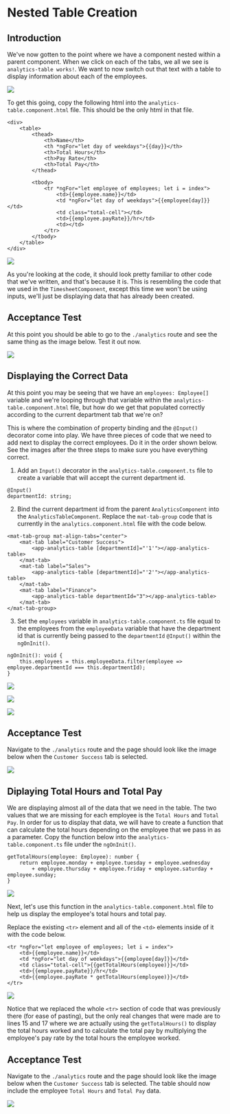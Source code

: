 # Nested Table Creation

## Introduction

We've now gotten to the point where we have a component nested within a parent component. When we click on each of the tabs, we all we see is `analytics-table works!`. We want to now switch out that text with a table to display information about each of the employees.

![](img/analytics_example.png)


To get this going, copy the following html into the `analytics-table.component.html` file. This should be the only html in that file.

```
<div>
    <table>
        <thead>
            <th>Name</th>
            <th *ngFor="let day of weekdays">{{day}}</th>
            <th>Total Hours</th>
            <th>Pay Rate</th>
            <th>Total Pay</th>
        </thead>
    
        <tbody>
            <tr *ngFor="let employee of employees; let i = index">
                <td>{{employee.name}}</td>
                <td *ngFor="let day of weekdays">{{employee[day]}}</td>
                <td class="total-cell"></td>
                <td>{{employee.payRate}}/hr</td>
                <td></td>
            </tr>
        </tbody>
    </table>
</div>
```

![](img/analytics_table_start_html.png)

As you're looking at the code, it should look pretty familiar to other code that we've written, and that's because it is. This is resembling the code that we used in the `TimesheetComponent`, except this time we won't be using inputs, we'll just be displaying data that has already been created.

## Acceptance Test

At this point you should be able to go to the `./analytics` route and see the same thing as the image below. Test it out now.

![](img/analytics_table_start_display.png)


## Displaying the Correct Data

At this point you may be seeing that we have an `employees: Employee[]` variable and we're looping through that variable within the `analytics-table.component.html` file, but how do we get that populated correctly according to the current department tab that we're on?

This is where the combination of property binding and the `@Input()` decorator come into play. We have three pieces of code that we need to add next to display the correct employees. Do it in the order shown below. See the images after the three steps to make sure you have everything correct.

1. Add an `Input()` decorator in the `analytics-table.component.ts` file to create a variable that will accept the current department id.

```
@Input()
departmentId: string;
```

2. Bind the current department id from the parent `AnalyticsComponent` into the `AnalyticsTableComponent`. Replace the `mat-tab-group` code that is currently in the `analytics.component.html` file with the code below.

```
<mat-tab-group mat-align-tabs="center">
    <mat-tab label="Customer Success">
        <app-analytics-table [departmentId]="'1'"></app-analytics-table>
    </mat-tab>
    <mat-tab label="Sales">
        <app-analytics-table [departmentId]="'2'"></app-analytics-table>
    </mat-tab>
    <mat-tab label="Finance">
        <app-analytics-table departmentId="3"></app-analytics-table>
    </mat-tab>
</mat-tab-group>
```

3. Set the `employees` variable in `analytics-table.component.ts` file equal to the employees from the `employeeData` variable that have the department id that is currently being passed to the `departmentId` `@Input()` within the `ngOnInit()`.


```
ngOnInit(): void {
    this.employees = this.employeeData.filter(employee => employee.departmentId === this.departmentId);
}
```

![](img/input_decorator.png)

![](img/parent_property_binding.png)

![](img/filter_employees.png)


## Acceptance Test

Navigate to the `./analytics` route and the page should look like the image below when the `Customer Success` tab is selected.

![](img/customer_success_tab.png)


## Diplaying Total Hours and Total Pay

We are displaying almost all of the data that we need in the table. The two values that we are missing for each employee is the `Total Hours` and `Total Pay`. In order for us to display that data, we will have to create a function that can calculate the total hours depending on the employee that we pass in as a parameter. Copy the function below into the `analytics-table.component.ts` file under the `ngOnInit()`.

```
getTotalHours(employee: Employee): number {
    return employee.monday + employee.tuesday + employee.wednesday
        + employee.thursday + employee.friday + employee.saturday + employee.sunday;
}
```

![](img/total_hours_function.png)

Next, let's use this function in the `analytics-table.component.html` file to help us display the employee's total hours and total pay.

Replace the existing `<tr>` element and all of the `<td>` elements inside of it with the code below.

```
<tr *ngFor="let employee of employees; let i = index">
    <td>{{employee.name}}</td>
    <td *ngFor="let day of weekdays">{{employee[day]}}</td>
    <td class="total-cell">{{getTotalHours(employee)}}</td>
    <td>{{employee.payRate}}/hr</td>
    <td>{{employee.payRate * getTotalHours(employee)}}</td>
</tr>
```

![](img/total_hours_html.png)

Notice that we replaced the whole `<tr>` section of code that was previously there (for ease of pasting), but the only real changes that were made are to lines 15 and 17 where we are actually using the `getTotalHours()` to display the total hours worked and to calculate the total pay by multiplying the employee's pay rate by the total hours the employee worked.


## Acceptance Test

Navigate to the `./analytics` route and the page should look like the image below when the `Customer Success` tab is selected. The table should now include the employee `Total Hours` and `Total Pay` data.

![](img/cs_tab_totals.png)






